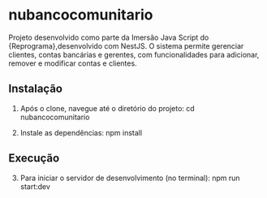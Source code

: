 # nubancocomunitario
Projeto desenvolvido como parte da Imersão Java Script do {Reprograma},desenvolvido com NestJS.
 O sistema permite gerenciar clientes, contas bancárias e gerentes, com funcionalidades para adicionar, remover e modificar contas e clientes.

## Instalação

1. Após o clone, navegue até o diretório do projeto:
cd nubancocomunitario

2. Instale as dependências:
npm install

## Execução

3. Para iniciar o servidor de desenvolvimento (no terminal):
npm run start:dev